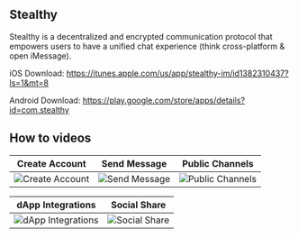 ## Stealthy

Stealthy is a decentralized and encrypted communication protocol that empowers users to have a unified chat experience (think cross-platform & open iMessage). 

iOS Download: https://itunes.apple.com/us/app/stealthy-im/id1382310437?ls=1&mt=8

Android Download: https://play.google.com/store/apps/details?id=com.stealthy

## How to videos

| Create Account | Send Message | Public Channels |
| --- | --- | --- |
| ![Create Account](https://media.giphy.com/media/9xyQO1Sj0gN7bLaz0K/giphy.gif) | ![Send Message](https://media.giphy.com/media/ncaHx4Xkl9MpUhZbsj/giphy.gif) | ![Public Channels](https://media.giphy.com/media/4VSIUzi5rKPo5GbHde/giphy.gif) |

| dApp Integrations | Social Share |
| --- | --- |
| ![dApp Integrations](https://media.giphy.com/media/8mBRiBal57zjlAtFDz/giphy.gif) | ![Social Share](https://media.giphy.com/media/fQPSiTOZXeneEQRXnH/giphy.gif) |
